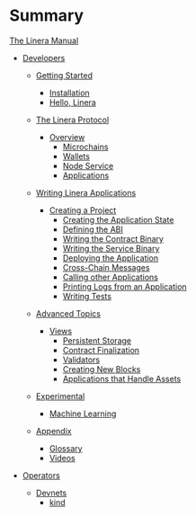 # Summary

[The Linera Manual](introduction.md)

- [Developers](./developers.md)

  - [Getting Started](developers/getting_started.md)

    - [Installation](developers/getting_started/installation.md)
    - [Hello, Linera](developers/getting_started/hello_linera.md)

  - [The Linera Protocol](developers/core_concepts.md)

    - [Overview](developers/core_concepts/overview.md)
      - [Microchains](developers/core_concepts/microchains.md)
      - [Wallets](developers/core_concepts/wallets.md)
      - [Node Service](developers/core_concepts/node_service.md)
      - [Applications](developers/core_concepts/applications.md)

  - [Writing Linera Applications](developers/sdk.md)

    - [Creating a Project](developers/sdk/creating_a_project.md)
      - [Creating the Application State](developers/sdk/state.md)
      - [Defining the ABI](developers/sdk/abi.md)
      - [Writing the Contract Binary](developers/sdk/contract.md)
      - [Writing the Service Binary](developers/sdk/service.md)
      - [Deploying the Application](developers/sdk/deploy.md)
      - [Cross-Chain Messages](developers/sdk/messages.md)
      - [Calling other Applications](developers/sdk/composition.md)
      - [Printing Logs from an Application](developers/sdk/logging.md)
      - [Writing Tests](developers/sdk/testing.md)

  - [Advanced Topics](developers/advanced_topics.md)

    - [Views](developers/advanced_topics/views.md)
      - [Persistent Storage](developers/advanced_topics/persistent_storage.md)
      - [Contract Finalization](developers/advanced_topics/contract_finalize.md)
      - [Validators](developers/advanced_topics/validators.md)
      - [Creating New Blocks](developers/advanced_topics/block_creation.md)
      - [Applications that Handle Assets](developers/advanced_topics/assets.md)

  - [Experimental](developers/experimental.md)

    - [Machine Learning](developers/experimental/ml.md)

  - [Appendix](developers/appendix.md)
    - [Glossary](developers/appendix/glossary.md)
    - [Videos](developers/appendix/videos.md)

- [Operators](operators.md)
  - [Devnets]()
    - [kind](operators/devnets/kind.md)

<!-- prettier-ignore-start -->
<!--
  - [Adding Re-Entrancy](advanced_topics/reentrancy.md)
  - [Execution Model](advanced_topics/execution_model.md)
-->
<!-- prettier-ignore-end -->
